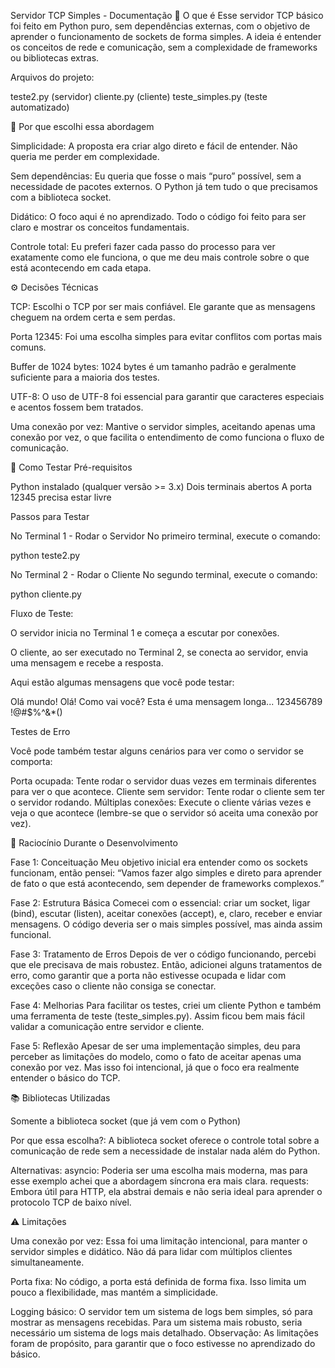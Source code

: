 Servidor TCP Simples - Documentação
🎯 O que é
Esse servidor TCP básico foi feito em Python puro, sem dependências externas, com o objetivo de aprender o funcionamento de sockets de forma simples. A ideia é entender os conceitos de rede e comunicação, sem a complexidade de frameworks ou bibliotecas extras.

Arquivos do projeto:

teste2.py (servidor)
cliente.py (cliente)
teste_simples.py (teste automatizado)

🤔 Por que escolhi essa abordagem

Simplicidade: A proposta era criar algo direto e fácil de entender. Não queria me perder em complexidade.

Sem dependências: Eu queria que fosse o mais “puro” possível, sem a necessidade de pacotes externos. O Python já tem tudo o que precisamos com a biblioteca socket.

Didático: O foco aqui é no aprendizado. Todo o código foi feito para ser claro e mostrar os conceitos fundamentais.

Controle total: Eu preferi fazer cada passo do processo para ver exatamente como ele funciona, o que me deu mais controle sobre o que está acontecendo em cada etapa.

⚙️ Decisões Técnicas

TCP: Escolhi o TCP por ser mais confiável. Ele garante que as mensagens cheguem na ordem certa e sem perdas.

Porta 12345: Foi uma escolha simples para evitar conflitos com portas mais comuns.

Buffer de 1024 bytes: 1024 bytes é um tamanho padrão e geralmente suficiente para a maioria dos testes.

UTF-8: O uso de UTF-8 foi essencial para garantir que caracteres especiais e acentos fossem bem tratados.

Uma conexão por vez: Mantive o servidor simples, aceitando apenas uma conexão por vez, o que facilita o entendimento de como funciona o fluxo de comunicação.

🧪 Como Testar
Pré-requisitos

Python instalado (qualquer versão >= 3.x)
Dois terminais abertos
A porta 12345 precisa estar livre

Passos para Testar

No Terminal 1 - Rodar o Servidor
No primeiro terminal, execute o comando:

python teste2.py

No Terminal 2 - Rodar o Cliente
No segundo terminal, execute o comando:

python cliente.py

Fluxo de Teste:

O servidor inicia no Terminal 1 e começa a escutar por conexões.

O cliente, ao ser executado no Terminal 2, se conecta ao servidor, envia uma mensagem e recebe a resposta.

Aqui estão algumas mensagens que você pode testar:

Olá mundo!
Olá! Como vai você?
Esta é uma mensagem longa...
123456789
!@#$%^&*()

Testes de Erro

Você pode também testar alguns cenários para ver como o servidor se comporta:

Porta ocupada: Tente rodar o servidor duas vezes em terminais diferentes para ver o que acontece.
Cliente sem servidor: Tente rodar o cliente sem ter o servidor rodando.
Múltiplas conexões: Execute o cliente várias vezes e veja o que acontece (lembre-se que o servidor só aceita uma conexão por vez).

🧠 Raciocínio Durante o Desenvolvimento

Fase 1: Conceituação
Meu objetivo inicial era entender como os sockets funcionam, então pensei: “Vamos fazer algo simples e direto para aprender de fato o que está acontecendo, sem depender de frameworks complexos.”

Fase 2: Estrutura Básica
Comecei com o essencial: criar um socket, ligar (bind), escutar (listen), aceitar conexões (accept), e, claro, receber e enviar mensagens. O código deveria ser o mais simples possível, mas ainda assim funcional.

Fase 3: Tratamento de Erros
Depois de ver o código funcionando, percebi que ele precisava de mais robustez. Então, adicionei alguns tratamentos de erro, como garantir que a porta não estivesse ocupada e lidar com exceções caso o cliente não consiga se conectar.

Fase 4: Melhorias
Para facilitar os testes, criei um cliente Python e também uma ferramenta de teste (teste_simples.py). Assim ficou bem mais fácil validar a comunicação entre servidor e cliente.

Fase 5: Reflexão
Apesar de ser uma implementação simples, deu para perceber as limitações do modelo, como o fato de aceitar apenas uma conexão por vez. Mas isso foi intencional, já que o foco era realmente entender o básico do TCP.

📚 Bibliotecas Utilizadas

Somente a biblioteca socket (que já vem com o Python)

Por que essa escolha?: A biblioteca socket oferece o controle total sobre a comunicação de rede sem a necessidade de instalar nada além do Python.

Alternativas:
asyncio: Poderia ser uma escolha mais moderna, mas para esse exemplo achei que a abordagem síncrona era mais clara.
requests: Embora útil para HTTP, ela abstrai demais e não seria ideal para aprender o protocolo TCP de baixo nível.

⚠️ Limitações

Uma conexão por vez: Essa foi uma limitação intencional, para manter o servidor simples e didático. Não dá para lidar com múltiplos clientes simultaneamente.

Porta fixa: No código, a porta está definida de forma fixa. Isso limita um pouco a flexibilidade, mas mantém a simplicidade.

Logging básico: O servidor tem um sistema de logs bem simples, só para mostrar as mensagens recebidas. Para um sistema mais robusto, seria necessário um sistema de logs mais detalhado.
Observação: As limitações foram de propósito, para garantir que o foco estivesse no aprendizado do básico.